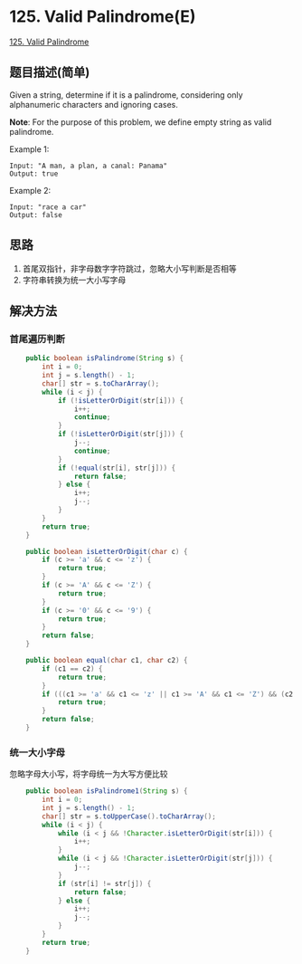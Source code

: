 # 125. Valid Palindrome(E)
[125. Valid Palindrome](https://leetcode-cn.com/problems/valid-palindrome/)

## 题目描述(简单)

Given a string, determine if it is a palindrome, considering only alphanumeric characters and ignoring cases.

**Note**: For the purpose of this problem, we define empty string as valid palindrome.

Example 1:
```
Input: "A man, a plan, a canal: Panama"
Output: true
```
Example 2:
```
Input: "race a car"
Output: false
```


## 思路

1. 首尾双指针，非字母数字字符跳过，忽略大小写判断是否相等
2. 字符串转换为统一大小写字母

## 解决方法

### 首尾遍历判断



```java
    public boolean isPalindrome(String s) {
        int i = 0;
        int j = s.length() - 1;
        char[] str = s.toCharArray();
        while (i < j) {
            if (!isLetterOrDigit(str[i])) {
                i++;
                continue;
            }
            if (!isLetterOrDigit(str[j])) {
                j--;
                continue;
            }
            if (!equal(str[i], str[j])) {
                return false;
            } else {
                i++;
                j--;
            }
        }
        return true;
    }

    public boolean isLetterOrDigit(char c) {
        if (c >= 'a' && c <= 'z') {
            return true;
        }
        if (c >= 'A' && c <= 'Z') {
            return true;
        }
        if (c >= '0' && c <= '9') {
            return true;
        }
        return false;
    }

    public boolean equal(char c1, char c2) {
        if (c1 == c2) {
            return true;
        }
        if (((c1 >= 'a' && c1 <= 'z' || c1 >= 'A' && c1 <= 'Z') && (c2 >= 'a' && c2 <= 'z' || c2 >= 'A' && c2 <= 'Z')) && (c1 - c2 == 'A' - 'a' || c1 - c2 == 'a' - 'A')) {
            return true;
        }
        return false;
    }

```



### 统一大小字母

忽略字母大小写，将字母统一为大写方便比较

```java
    public boolean isPalindrome1(String s) {
        int i = 0;
        int j = s.length() - 1;
        char[] str = s.toUpperCase().toCharArray();
        while (i < j) {
            while (i < j && !Character.isLetterOrDigit(str[i])) {
                i++;
            }
            while (i < j && !Character.isLetterOrDigit(str[j])) {
                j--;
            }
            if (str[i] != str[j]) {
                return false;
            } else {
                i++;
                j--;
            }
        }
        return true;
    }
```



